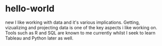 # hello-world
new
I like working with data and it's various implications. Getting, vizualizing and projecting data is one of the key aspects i like working on. Tools such as R and SQL are known to me currently whilst I seek to learn Tableau and Python later as well.
